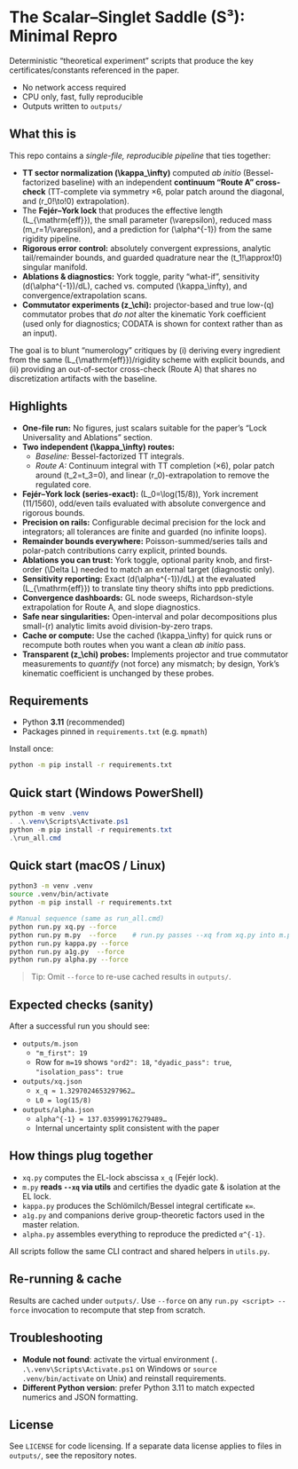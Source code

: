 # The Scalar–Singlet Saddle (S³): Minimal Repro

Deterministic “theoretical experiment” scripts that produce the key
certificates/constants referenced in the paper.

- No network access required
- CPU only, fast, fully reproducible
- Outputs written to `outputs/`

## What this is
This repo contains a *single-file, reproducible pipeline* that ties together:
- **TT sector normalization \(\kappa_\infty\)** computed *ab initio* (Bessel-factorized baseline) with an independent **continuum “Route A” cross-check** (TT-complete via symmetry ×6, polar patch around the diagonal, and \(r_0\!\to\!0\) extrapolation).
- The **Fejér–York lock** that produces the effective length \(L_{\mathrm{eff}}\), the small parameter \(\varepsilon\), reduced mass \(m_r=1/\varepsilon\), and a prediction for \(\alpha^{-1}\) from the same rigidity pipeline.
- **Rigorous error control:** absolutely convergent expressions, analytic tail/remainder bounds, and guarded quadrature near the \(t_1\!\approx\!0\) singular manifold.
- **Ablations & diagnostics:** York toggle, parity “what-if”, sensitivity \(d(\alpha^{-1})/dL\), cached vs. computed \(\kappa_\infty\), and convergence/extrapolation scans.
- **Commutator experiments \(z_\chi\):** projector-based and true low-\(q\) commutator probes that *do not* alter the kinematic York coefficient (used only for diagnostics; CODATA is shown for context rather than as an input).

The goal is to blunt “numerology” critiques by (i) deriving every ingredient from the same \(L_{\mathrm{eff}}\)/rigidity scheme with explicit bounds, and (ii) providing an out-of-sector cross-check (Route A) that shares no discretization artifacts with the baseline.

## Highlights
- **One-file run:** No figures, just scalars suitable for the paper’s “Lock Universality and Ablations” section.
- **Two independent \(\kappa_\infty\) routes:**  
  - *Baseline:* Bessel-factorized TT integrals.  
  - *Route A:* Continuum integral with TT completion (×6), polar patch around \(t_2=t_3=0\), and linear \(r_0\)-extrapolation to remove the regulated core.
- **Fejér–York lock (series-exact):** \(L_0=\log(15/8)\), York increment \(11/1560\), odd/even tails evaluated with absolute convergence and rigorous bounds.
- **Precision on rails:** Configurable decimal precision for the lock and integrators; all tolerances are finite and guarded (no infinite loops).
- **Remainder bounds everywhere:** Poisson-summed/series tails and polar-patch contributions carry explicit, printed bounds.
- **Ablations you can trust:** York toggle, optional parity knob, and first-order \(\Delta L\) needed to match an external target (diagnostic only).
- **Sensitivity reporting:** Exact \(d(\alpha^{-1})/dL\) at the evaluated \(L_{\mathrm{eff}}\) to translate tiny theory shifts into ppb predictions.
- **Convergence dashboards:** GL node sweeps, Richardson-style extrapolation for Route A, and slope diagnostics.
- **Safe near singularities:** Open-interval and polar decompositions plus small-\(r\) analytic limits avoid division-by-zero traps.
- **Cache or compute:** Use the cached \(\kappa_\infty\) for quick runs or recompute both routes when you want a clean *ab initio* pass.
- **Transparent \(z_\chi\) probes:** Implements projector and true commutator measurements to *quantify* (not force) any mismatch; by design, York’s kinematic coefficient is unchanged by these probes.

## Requirements
- Python **3.11** (recommended)
- Packages pinned in `requirements.txt` (e.g. `mpmath`)

Install once:

```bash
python -m pip install -r requirements.txt
```

## Quick start (Windows PowerShell)

```powershell
python -m venv .venv
. .\.venv\Scripts\Activate.ps1
python -m pip install -r requirements.txt
.\run_all.cmd
```

## Quick start (macOS / Linux)

```bash
python3 -m venv .venv
source .venv/bin/activate
python -m pip install -r requirements.txt

# Manual sequence (same as run_all.cmd)
python run.py xq.py --force
python run.py m.py  --force    # run.py passes --xq from xq.py into m.py
python run.py kappa.py --force
python run.py a1g.py  --force
python run.py alpha.py --force
```

> Tip: Omit `--force` to re-use cached results in `outputs/`.

## Expected checks (sanity)

After a successful run you should see:

- `outputs/m.json`
  - `"m_first": 19`
  - Row for `m=19` shows `"ord2": 18`, `"dyadic_pass": true`, `"isolation_pass": true`
- `outputs/xq.json`
  - `x_q ≈ 1.3297024653297962…`
  - `L0 = log(15/8)`
- `outputs/alpha.json`
  - `alpha^{-1} ≈ 137.035999176279489…`
  - Internal uncertainty split consistent with the paper

## How things plug together

- `xq.py` computes the EL-lock abscissa `x_q` (Fejér lock).
- `m.py` **reads `--xq` via utils** and certifies the dyadic gate & isolation at the EL lock.
- `kappa.py` produces the Schlömilch/Bessel integral certificate `κ∞`.
- `a1g.py` and companions derive group-theoretic factors used in the master relation.
- `alpha.py` assembles everything to reproduce the predicted `α^{-1}`.

All scripts follow the same CLI contract and shared helpers in `utils.py`.

## Re-running & cache

Results are cached under `outputs/`. Use `--force` on any `run.py <script> --force`
invocation to recompute that step from scratch.

## Troubleshooting

- **Module not found**: activate the virtual environment (`. .\.venv\Scripts\Activate.ps1` on Windows or `source .venv/bin/activate` on Unix) and reinstall requirements.
- **Different Python version**: prefer Python 3.11 to match expected numerics and JSON formatting.

## License

See `LICENSE` for code licensing. If a separate data license applies to files in `outputs/`, see the repository notes.